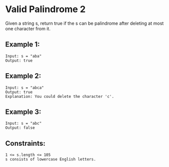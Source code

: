 # Valid Palindrome 2

Given a string s, return true if the s can be palindrome after deleting at most one character from it.

## Example 1:

    Input: s = "aba"
    Output: true

## Example 2:

    Input: s = "abca"
    Output: true
    Explanation: You could delete the character 'c'.

## Example 3:

    Input: s = "abc"
    Output: false

## Constraints:

    1 <= s.length <= 105
    s consists of lowercase English letters.
